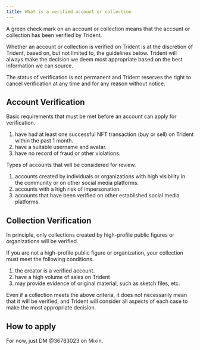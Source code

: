 ```yaml
---
title: What is a verified account or collection
---
```


A green check mark on an account or collection means that the account or collection has been verified by Trident.

Whether an account or collection is verified on Trident is at the discretion of Trident, based on, but not limited to, the guidelines below. Trident will always make the decision we deem most appropriate based on the best information we can source.

The status of verification is not permanent and Trident reserves the right to cancel verification at any time and for any reason without notice.

## Account Verification

Basic requirements that must be met before an account can apply for verification.

1. have had at least one successful NFT transaction (buy or sell) on Trident within the past 1 month.
2. have a suitable username and avatar.
3. have no record of fraud or other violations.

Types of accounts that will be considered for review.

1. accounts created by individuals or organizations with high visibility in the community or on other social media platforms.
2. accounts with a high risk of impersonation.
3. accounts that have been verified on other established social media platforms.

## Collection Verification

In principle, only collections created by high-profile public figures or organizations will be verified.

If you are not a high-profile public figure or organization, your collection must meet the following conditions.

1. the creator is a verified account.
2. have a high volume of sales on Trident
3. may provide evidence of original material, such as sketch files, etc.

Even if a collection meets the above criteria, it does not necessarily mean that it will be verified, and Trident will consider all aspects of each case to make the most appropriate decision.

## How to apply

For now, just DM @36783023 on Mixin.
